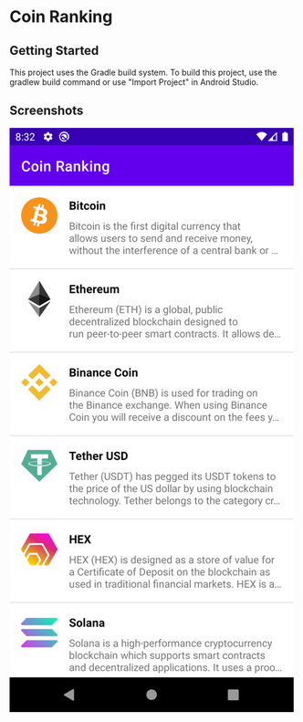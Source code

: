# Coin Ranking

## Getting Started

This project uses the Gradle build system. To build this project, use the gradlew build command or use "Import Project" in Android Studio.

## Screenshots

![Coin Ranking App](screenshots/coin_ranking_image.png "Coin Ranking App")